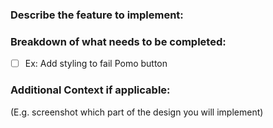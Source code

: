 ### Describe the feature to implement:

### Breakdown of what needs to be completed:
- [ ] Ex: Add styling to fail Pomo button

### Additional Context if applicable:
(E.g. screenshot which part of the design you will implement)
